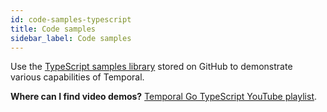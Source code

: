 ```yaml
---
id: code-samples-typescript
title: Code samples
sidebar_label: Code samples
---
```


Use the [TypeScript samples library](https://github.com/temporalio/samples-typescript) stored on GitHub to demonstrate various capabilities of Temporal.

**Where can I find video demos?**
[Temporal Go TypeScript YouTube playlist](https://www.youtube.com/playlist?list=PLl9kRkvFJrlTavecydpk9r6cF7qBmQJvb).
